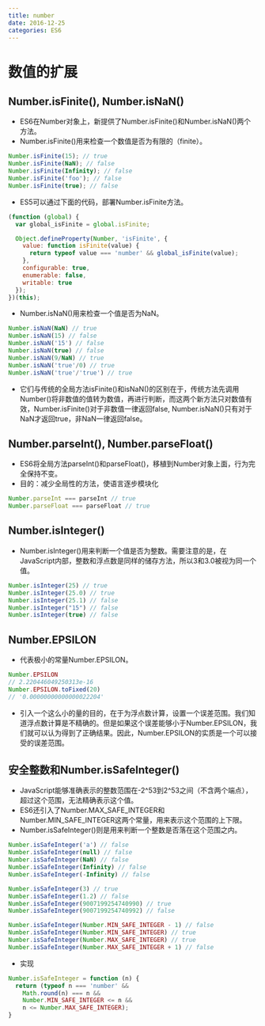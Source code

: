 ```yaml
---
title: number
date: 2016-12-25
categories: ES6
---
```

# 数值的扩展

## Number.isFinite(), Number.isNaN() 
- ES6在Number对象上，新提供了Number.isFinite()和Number.isNaN()两个方法。
- Number.isFinite()用来检查一个数值是否为有限的（finite）。
```js
Number.isFinite(15); // true
Number.isFinite(NaN); // false
Number.isFinite(Infinity); // false
Number.isFinite('foo'); // false
Number.isFinite(true); // false
```

- ES5可以通过下面的代码，部署Number.isFinite方法。
```js
(function (global) {
  var global_isFinite = global.isFinite;

  Object.defineProperty(Number, 'isFinite', {
    value: function isFinite(value) {
      return typeof value === 'number' && global_isFinite(value);
    },
    configurable: true,
    enumerable: false,
    writable: true
  });
})(this);
```

- Number.isNaN()用来检查一个值是否为NaN。
```js
Number.isNaN(NaN) // true
Number.isNaN(15) // false
Number.isNaN('15') // false
Number.isNaN(true) // false
Number.isNaN(9/NaN) // true
Number.isNaN('true'/0) // true
Number.isNaN('true'/'true') // true
```

- 它们与传统的全局方法isFinite()和isNaN()的区别在于，传统方法先调用Number()将非数值的值转为数值，再进行判断，而这两个新方法只对数值有效，Number.isFinite()对于非数值一律返回false, Number.isNaN()只有对于NaN才返回true，非NaN一律返回false。

## Number.parseInt(), Number.parseFloat()
- ES6将全局方法parseInt()和parseFloat()，移植到Number对象上面，行为完全保持不变。
- 目的：减少全局性的方法，使语言逐步模块化
```js
Number.parseInt === parseInt // true
Number.parseFloat === parseFloat // true
```
## Number.isInteger()
- Number.isInteger()用来判断一个值是否为整数。需要注意的是，在JavaScript内部，整数和浮点数是同样的储存方法，所以3和3.0被视为同一个值。
```js
Number.isInteger(25) // true
Number.isInteger(25.0) // true
Number.isInteger(25.1) // false
Number.isInteger("15") // false
Number.isInteger(true) // false
```
## Number.EPSILON
- 代表极小的常量Number.EPSILON。
```js
Number.EPSILON
// 2.220446049250313e-16
Number.EPSILON.toFixed(20)
// '0.00000000000000022204'
```

- 引入一个这么小的量的目的，在于为浮点数计算，设置一个误差范围。我们知道浮点数计算是不精确的。但是如果这个误差能够小于Number.EPSILON，我们就可以认为得到了正确结果。因此，Number.EPSILON的实质是一个可以接受的误差范围。
## 安全整数和Number.isSafeInteger() 
- JavaScript能够准确表示的整数范围在-2^53到2^53之间（不含两个端点），超过这个范围，无法精确表示这个值。
- ES6还引入了Number.MAX_SAFE_INTEGER和Number.MIN_SAFE_INTEGER这两个常量，用来表示这个范围的上下限。
- Number.isSafeInteger()则是用来判断一个整数是否落在这个范围之内。
```js
Number.isSafeInteger('a') // false
Number.isSafeInteger(null) // false
Number.isSafeInteger(NaN) // false
Number.isSafeInteger(Infinity) // false
Number.isSafeInteger(-Infinity) // false

Number.isSafeInteger(3) // true
Number.isSafeInteger(1.2) // false
Number.isSafeInteger(9007199254740990) // true
Number.isSafeInteger(9007199254740992) // false

Number.isSafeInteger(Number.MIN_SAFE_INTEGER - 1) // false
Number.isSafeInteger(Number.MIN_SAFE_INTEGER) // true
Number.isSafeInteger(Number.MAX_SAFE_INTEGER) // true
Number.isSafeInteger(Number.MAX_SAFE_INTEGER + 1) // false
```

- 实现
```js
Number.isSafeInteger = function (n) {
  return (typeof n === 'number' &&
    Math.round(n) === n &&
    Number.MIN_SAFE_INTEGER <= n &&
    n <= Number.MAX_SAFE_INTEGER);
}
```